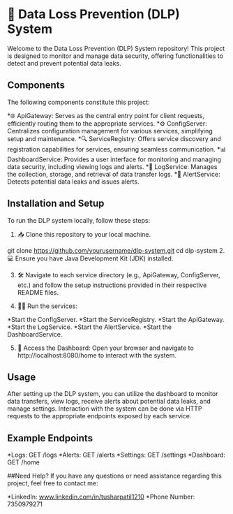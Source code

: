 # 🚀 Data Loss Prevention (DLP) System
Welcome to the Data Loss Prevention (DLP) System repository! This project is designed to monitor and manage data security, offering functionalities to detect and prevent potential data leaks.

## Components
The following components constitute this project:

*🌐 ApiGateway: Serves as the central entry point for client requests, efficiently routing them to the appropriate services.
*⚙️ ConfigServer: Centralizes configuration management for various services, simplifying setup and maintenance.
*🔍 ServiceRegistry: Offers service discovery and registration capabilities for services, ensuring seamless communication.
*📊 DashboardService: Provides a user interface for monitoring and managing data security, including viewing logs and alerts.
*🏢 LogService: Manages the collection, storage, and retrieval of data transfer logs.
*🚨 AlertService: Detects potential data leaks and issues alerts.

## Installation and Setup
To run the DLP system locally, follow these steps:

1. 📥 Clone this repository to your local machine.

git clone https://github.com/yourusername/dlp-system.git
cd dlp-system
2. 💻 Ensure you have Java Development Kit (JDK) installed.

3. 🛠️ Navigate to each service directory (e.g., ApiGateway, ConfigServer, etc.) and follow the setup instructions provided in their respective README files.

4. 🏃‍♂️ Run the services:

*Start the ConfigServer.
*Start the ServiceRegistry.
*Start the ApiGateway.
*Start the LogService.
*Start the AlertService.
*Start the DashboardService.

5. 🚀 Access the Dashboard:
Open your browser and navigate to http://localhost:8080/home to interact with the system.

## Usage
After setting up the DLP system, you can utilize the dashboard to monitor data transfers, view logs, receive alerts about potential data leaks, and manage settings. Interaction with the system can be done via HTTP requests to the appropriate endpoints exposed by each service.

## Example Endpoints
*Logs: GET /logs
*Alerts: GET /alerts
*Settings: GET /settings
*Dashboard: GET /home

##Need Help?
If you have any questions or need assistance regarding this project, feel free to contact me:

*LinkedIn: www.linkedin.com/in/tusharpatil1210
*Phone Number: 7350979271
